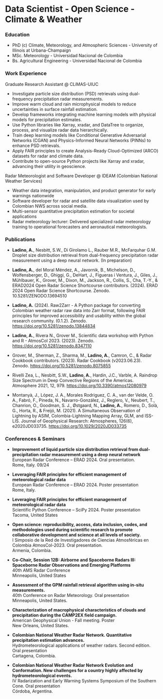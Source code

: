 # Data Scientist - Open Science - Climate & Weather

### Education

- PhD (c) Climate, Meteorology, and Atmospheric Sciences  - 
University of Illinois at Urbana-Champaign
- MSc. Meteorology - Universidad Nacional de Colombia
- Bs. Agricultural Engineering - Universidad Nacional de Colombia


### Work Experience

Graduate Research Assistant @ CLiMAS-UIUC
  - Investigate particle size distribution (PSD) retrievals using dual-frequency precipitation radar measurements.
  - Improve warm cloud and rain microphysical models to reduce uncertainties in surface rainfall estimation.
  - Develop frameworks integrating machine learning models with physical models for precipitation estimates.
  - Use Python libraries like Xarray, xradar, and DataTree to organize, process, and visualize radar data hierarchically.
  - Train deep learning models like Conditional Generative Adversarial Networks (CGAN) and Physics-Informed Neural Networks (PINNs) to enhance PSD retrievals.
  - Apply FAIR principles to create Analysis-Ready Cloud-Optimized (ARCO) datasets for radar and climate data.
  - Contribute to open-source Python projects like Xarray and xradar, advancing their utility in geoscience.


Radar Meteorologist and Software Developer @ IDEAM (Colombian National Weather Services)
 - Weather data integration, manipulation, and product generator for early warnings nationwide 
 - Software developer for radar and satellite data visualization used by Colombian NWS across social media.
 - Multi-sensor quantitative precipitation estimation for societal applications 
 - Radar meteorology lecturer: Delivered specialized radar meteorology training to operational forecasters and aeronautical meteorologists. 

### Publications

 - **Ladino, A.**, Nesbitt, S.W., Di Girolamo L., Rauber M.R., McFarquhar G.M. Droplet size distribution retrieval from dual-frequency precipitation radar measurement using a deep neural network. (In preparation) 

 

 - **Ladino, A.**, del Moral Méndez, A., Javornik, B., Michelson, D., Wolfensberger, D., Ghiggi, G., DeHart, J., Figueras i Ventura, J., Giles, J., Mühlbauer, K., Grover, M., Dixon, M., Jackson, R., Collis, S., Cha, T.-Y., & ERAD2024 Open Radar Science Shortcourse contributors. (2024). ERAD 2024 Open Radar Science Shortcourse. Zenodo. 10.5281/ZENODO.13694510 

 

 - **Ladino, A.** (2024). Raw2Zarr - A Python package for converting Colombian weather radar raw data into Zarr format, following FAIR principles for improved accessibility and usability within the global research community. (0.1.2). Zenodo. https://doi.org/10.5281/zenodo.13844834  

 

 - **Ladino, A.**, Rivera N., Grover M., Scientific data workshop with Python and R - AtmosCol 2023. (2023). Zenodo. https://doi.org/10.5281/zenodo.8347110 

 

 - Grover, M., Sherman, Z., Sharma, M., **Ladino, A.**, Camron, C., & Radar Cookbook contributors. (2023). Radar Cookbook (v2023.06.23). Zenodo. https://doi.org/10.5281/zenodo.8075855 

 

 - Rivelli Zea, L., Nesbitt, S.W., **Ladino, A.**, Hardin, J.C., Varble, A. Raindrop Size Spectrum in Deep Convective Regions of the Americas. Atmosphere 2021, 12, 979. https://doi.org/10.3390/atmos12080979 

 

 - Montanyà, J., López, J. A., Morales Rodriguez, C. A., van der Velde, O. A., Fabró, F., Pineda, N., Navarro-González, J., Reglero, V., Neubert, T., Chanrion, O., Goodman, S. J., Østgaard, N., **Ladino, A.**, Romero, D., Solà, G., Horta, R., & Freijó, M. (2021). A Simultaneous Observation of Lightning by ASIM, Colombia-Lightning Mapping Array, GLM, and ISS-LIS. Journal of Geophysical Research: Atmospheres, 126(6), e2020JD033735. https://doi.org/10.1029/2020JD033735 

 ### Conferences & Seminars

 - **Improvement of liquid particle size distribution retrieval from dual-precipitation radar measurement using a deep neural network**  
  European Radar Conference – ERAD 2024. Oral presentation.  
  Rome, Italy. 09/24

 - **Leveraging FAIR principles for efficient management of meteorological radar data**  
  European Radar Conference – ERAD 2024. Poster presentation  
  Rome, Italy.  

- **Leveraging FAIR principles for efficient management of meteorological radar data**  
  Scientific Python Conference – SciPy 2024. Poster presentation  
  Tacoma, United States  

- **Open science: reproducibility, access, data inclusion, codes, and methodologies used during scientific research to promote collaborative development and science at all levels of society.**  
  I Simposio de la Red de Investigadores de Ciencias Atmosféricas en Colombia AtmosCol-2023. Oral presentation.  
  Armenia, Colombia.  

- **Co-Chair, Session 12B: Airborne and Spaceborne Radars III: Spaceborne Radar Observations and Emerging Platforms**  
  40th AMS Radar Conference  
  Minneapolis, United States  

- **Assessment of the GPM rainfall retrieval algorithm using in-situ measurements.**  
  40th Conference on Radar Meteorology. Oral presentation  
  Minneapolis, United States.  

- **Characterization of macrophysical characteristics of clouds and precipitation during the CAMP2EX field campaign.**  
  American Geophysical Union - Fall meeting. Poster  
  New Orleans, United States.  

- **Colombian National Weather Radar Network. Quantitative precipitation estimation advances.**  
  Hydrometeorological applications of weather radars. Second edition. Oral presentation  
  Cartagena, Colombia.  

- **Colombian National Weather Radar Network Evolution and Conformation. New challenges for a country highly affected by hydrometeorological events.**  
  IV Radarization and Early Warning Systems Symposium of the Southern Cone. Oral presentation  
  Córdoba, Argentina.  




